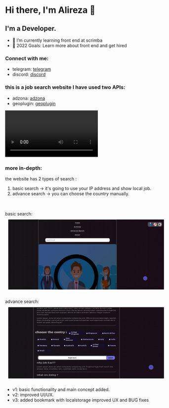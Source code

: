 # Hi there, I'm Alireza 👋 
## I'm a Developer.

- 🌱 I’m currently learning front end at scrimba 
- 🥅 2022 Goals: Learn more about front end and get hired

### Connect with me:
- telegram: [telegram]
- discord: [discord]

### this is a job search website I have used  two APIs:
- adzona: [adzona]
- geoplugin: [geoplugin]

<video src="Job-EasY-😏-2.webm" controls></video>

### more in-depth:
the website has 2 types of search :
 1. basic search   -> it's going to use your IP address and  show local job.
 2. advance search -> you can choose the country manually.

<br>
<br>
basic search:
<br>
<img  alt="website picture" src="img/basicSearch.PNG" style="padding:10px;" />
<br>
<br>
advance search:
<br>
<img  alt="website picture" src="img/advanceSearch.PNG" style="padding:10px;" />

- v1: basic functionality and main concept added.
- v2: improved UI/UX. 
- v3: added bookmark with localstorage improved UX and BUG fixes
















[telegram]: https://t.me/Work_Hard_Then_Work_Harder
[discord]: https://discord.com/users/#9084
[adzona]: https://developer.adzuna.com/
[geoplugin]:  https://www.geoplugin.com/
